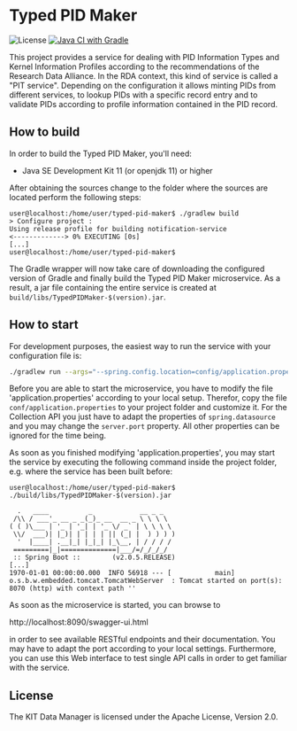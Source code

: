 # Typed PID Maker

![License](https://img.shields.io/github/license/kit-data-manager/pit-service.svg) [![Java CI with Gradle](https://github.com/kit-data-manager/pit-service/actions/workflows/gradle.yml/badge.svg)](https://github.com/kit-data-manager/pit-service/actions/workflows/gradle.yml)

This project provides a service for dealing with PID Information Types and Kernel Information Profiles according to the recommendations of the Research Data Alliance. In the RDA context, this kind of service is called a "PIT service".
Depending on the configuration it allows minting PIDs from different services, to lookup PIDs with a specific record entry and to validate PIDs according to profile information
contained in the PID record.

## How to build

In order to build the Typed PID Maker, you'll need:

* Java SE Development Kit 11 (or openjdk 11) or higher

After obtaining the sources change to the folder where the sources are located perform the following steps:

```
user@localhost:/home/user/typed-pid-maker$ ./gradlew build
> Configure project :
Using release profile for building notification-service
<-------------> 0% EXECUTING [0s]
[...]
user@localhost:/home/user/typed-pid-maker$
```

The Gradle wrapper will now take care of downloading the configured version of Gradle and finally build the Typed PID Maker microservice. As a result, a jar file containing the entire service is created at `build/libs/TypedPIDMaker-$(version).jar`.

## How to start

For development purposes, the easiest way to run the service with your configuration file is:

```bash
./gradlew run --args="--spring.config.location=config/application.properties"
```

Before you are able to start the microservice, you have to modify the file 'application.properties' according to your local setup. 
Therefor, copy the file `conf/application.properties` to your project folder and customize it. For the Collection API you just have to adapt the properties of 
`spring.datasource` and you may change the `server.port` property. All other properties can be ignored for the time being.

As soon as you finished modifying 'application.properties', you may start the service by executing the following command inside the project folder, 
e.g. where the service has been built before:

```
user@localhost:/home/user/typed-pid-maker$ ./build/libs/TypedPIDMaker-$(version).jar

  .   ____          _            __ _ _
 /\\ / ___'_ __ _ _(_)_ __  __ _ \ \ \ \
( ( )\___ | '_ | '_| | '_ \/ _` | \ \ \ \
 \\/  ___)| |_)| | | | | || (_| |  ) ) ) )
  '  |____| .__|_| |_|_| |_\__, | / / / /
 =========|_|==============|___/=/_/_/_/
 :: Spring Boot ::        (v2.0.5.RELEASE)
[...]
1970-01-01 00:00:00.000  INFO 56918 --- [           main] o.s.b.w.embedded.tomcat.TomcatWebServer  : Tomcat started on port(s): 8070 (http) with context path ''

```

As soon as the microservice is started, you can browse to 

http://localhost:8090/swagger-ui.html

in order to see available RESTful endpoints and their documentation. You may have to adapt the port according to your local settings.
Furthermore, you can use this Web interface to test single API calls in order to get familiar with the service. 

## License

The KIT Data Manager is licensed under the Apache License, Version 2.0.
